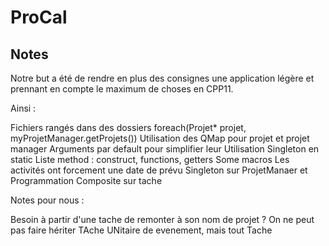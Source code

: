 # ProCal

## Notes

Notre but a été de rendre en plus des consignes une application légère et prennant en compte le maximum de choses en CPP11.

Ainsi :

Fichiers rangés dans des dossiers
foreach(Projet* projet, myProjetManager.getProjets())
Utilisation des QMap pour projet et projet manager
Arguments par default pour simplifier leur Utilisation
Singleton en static
Liste method : construct, functions, getters
Some macros
Les activités ont forcement une date de prévu
Singleton sur ProjetManaer et Programmation
Composite sur tache




Notes pour nous :

Besoin à partir d'une tache de remonter à son nom de projet ?
On ne peut pas faire hériter TAche UNitaire de evenement, mais tout Tache
